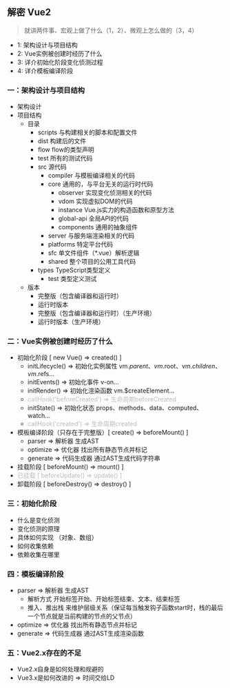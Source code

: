 
## 解密 Vue2 
> 就讲两件事、宏观上做了什么（1，2）、微观上怎么做的（3，4）
* 1: 架构设计与项目结构
* 2: Vue实例被创建时经历了什么
* 3: 详介初始化阶段变化侦测过程
* 4: 详介模板编译阶段

### 一：架构设计与项目结构
* 架构设计
* 项目结构
    * 目录
        * scripts 与构建相关的脚本和配置文件
        * dist 构建后的文件
        * flow flow的类型声明
        * test 所有的测试代码
        * src 源代码
            * compiler 与模板编译相关的代码
            * core 通用的，与平台无关的运行时代码
                * observer 实现变化侦测相关的代码
                * vdom 实现虚拟DOM的代码
                * instance Vue.js实力的构造函数和原型方法
                * global-api 全局API的代码
                * components 通用的抽象组件
            * server 与服务端渲染相关的代码
            * platforms 特定平台代码
            * sfc 单文件组件（*.vue）解析逻辑
            * shared 整个项目的公用工具代码
        * types TypeScript类型定义
            * test 类型定义测试
    * 版本
        * 完整版（包含编译器和运行时）
        * 运行时版本
        * 完整版（包含编译器和运行时）（生产环境）
        * 运行时版本（生产环境）  

### 二：Vue实例被创建时经历了什么
* 初始化阶段 [ new Vue() => created() ]
    * initLifecycle() => 初始化实例属性 vm.$parent、vm.$root、vm.$children、vm.$refs...
    * initEvents() => 初始化事件 v-on...
    * initRender() => 初始化渲染函数 vm.$createElement...
    * <font color="#bbb">callHook('beforeCreated') => 生命周期beforeCreated</font>
    * initState() => 初始化状态 props、methods、data、computed、watch...
    * <font color="#bbb">callHook('created') => 生命周期created</font>
* 模板编译阶段（只存在于完整版）[ create() => beforeMount() ]
    * parser => 解析器 生成AST
    * optimize => 优化器 找出所有静态节点并标记
    * generate => 代码生成器 通过AST生成代码字符串
* 挂载阶段 [ beforeMount() => mount() ]
* <font color="#bbb">已挂载 [ beforeUpdate() => update() ]</font>
* 卸载阶段 [ beforeDestroy() => destroy() ]
### 三：初始化阶段
* 什么是变化侦测
* 变化侦测的原理
* 具体如何实现 （对象、数组）
* 如何收集依赖
* 依赖收集在哪里
### 四：模板编译阶段
* parser => 解析器 生成AST
    * 解析方式 开始标签开始、开始标签结束、文本、结束标签
    * 推入、推出栈 来维护层级关系（保证每当触发钩子函数start时，栈的最后一个节点就是当前构建的节点的父节点）
* optimize => 优化器 找出所有静态节点并标记
* generate => 代码生成器 通过AST生成渲染函数

### 五：Vue2.x存在的不足
* Vue2.x自身是如何处理和规避的
* Vue3.x是如何改进的 => 时间交给LD